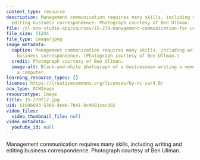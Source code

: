 ```yaml
---
content_type: resource
description: Management communication requires many skills, including writing and
  editing business correspondence. Photograph courtesy of Ben Ullman.
file: /ol-ocw-studio-app/courses/15-279-management-communication-for-undergraduates-fall-2012/6194b09353004eab70419c9001cec392_15-279f12.jpg
file_size: 51244
file_type: image/jpeg
image_metadata:
  caption: Management communication requires many skills, including writing and editing
    business correspondence. (Photograph courtesy of Ben Ullman.)
  credit: Photograph courtesy of Ben Ullman.
  image-alt: Black-and-white photograph of a businessman writing a memo in front of
    a computer.
learning_resource_types: []
license: https://creativecommons.org/licenses/by-nc-sa/4.0/
ocw_type: OCWImage
resourcetype: Image
title: 15-279f12.jpg
uid: 6194b093-5300-4eab-7041-9c9001cec392
video_files:
  video_thumbnail_file: null
video_metadata:
  youtube_id: null
---
```

Management communication requires many skills, including writing and editing business correspondence. Photograph courtesy of Ben Ullman.